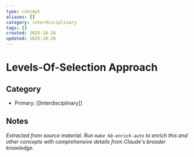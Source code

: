 ```yaml
---
type: concept
aliases: []
category: interdisciplinary
tags: []
created: 2025-10-20
updated: 2025-10-20
---
```


# Levels-Of-Selection Approach

## Category

- Primary: [[Interdisciplinary]]

## Notes

*Extracted from source material. Run `make kb-enrich-auto` to enrich this and other concepts with comprehensive details from Claude's broader knowledge.*
